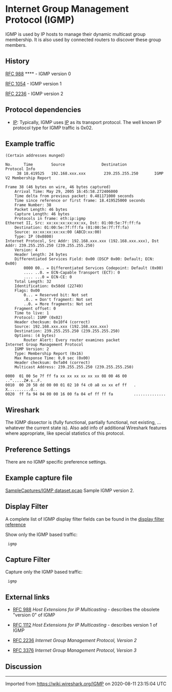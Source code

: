 # Internet Group Management Protocol (IGMP)

IGMP is used by IP hosts to manage their dynamic multicast group membership. It is also used by connected routers to discover these group members.

## History

[RFC 988](http://www.networksorcery.com/enp/rfc/rfc988.txt) **** - IGMP version 0

[RFC 1054](http://www.networksorcery.com/enp/rfc/rfc1054.txt) - IGMP version 1

[RFC 2236](http://tools.ietf.org/html/rfc2236) - IGMP version 2

## Protocol dependencies

  - [IP](/IP): Typically, IGMP uses [IP](/IP) as its transport protocol. The well known IP protocol type for IGMP traffic is 0x02.

## Example traffic

    (Certain addresses munged)
    
    No.     Time        Source                Destination           Protocol Info
         38 18.419525   192.168.xxx.xxx        239.255.255.250       IGMP     V2 Membership Report
    
    Frame 38 (46 bytes on wire, 46 bytes captured)
        Arrival Time: May 29, 2005 16:45:58.272406000
        Time delta from previous packet: 0.481171000 seconds
        Time since reference or first frame: 18.419525000 seconds
        Frame Number: 38
        Packet Length: 46 bytes
        Capture Length: 46 bytes
        Protocols in frame: eth:ip:igmp
    Ethernet II, Src: xx:xx:xx:xx:xx:xx, Dst: 01:00:5e:7f:ff:fa
        Destination: 01:00:5e:7f:ff:fa (01:00:5e:7f:ff:fa)
        Source: xx:xx:xx:xx:xx:00 (ABCD:xx:00)
        Type: IP (0x0800)
    Internet Protocol, Src Addr: 192.168.xxx.xxx (192.168.xxx.xxx), Dst Addr: 239.255.255.250 (239.255.255.250)
        Version: 4
        Header length: 24 bytes
        Differentiated Services Field: 0x00 (DSCP 0x00: Default; ECN: 0x00)
            0000 00.. = Differentiated Services Codepoint: Default (0x00)
            .... ..0. = ECN-Capable Transport (ECT): 0
            .... ...0 = ECN-CE: 0
        Total Length: 32
        Identification: 0x58dd (22749)
        Flags: 0x00
            0... = Reserved bit: Not set
            .0.. = Don't fragment: Not set
            ..0. = More fragments: Not set
        Fragment offset: 0
        Time to live: 1
        Protocol: IGMP (0x02)
        Header checksum: 0x10f4 (correct)
        Source: 192.168.xxx.xxx (192.168.xxx.xxx)
        Destination: 239.255.255.250 (239.255.255.250)
        Options: (4 bytes)
            Router Alert: Every router examines packet
    Internet Group Management Protocol
        IGMP Version: 2
        Type: Membership Report (0x16)
        Max Response Time: 0,0 sec (0x00)
        Header checksum: 0xfa04 (correct)
        Multicast Address: 239.255.255.250 (239.255.255.250)
    
    0000  01 00 5e 7f ff fa xx xx xx xx xx xx 08 00 46 00   ..^.....Z#.s..F.
    0010  00 20 58 dd 00 00 01 02 10 f4 c0 a8 xx xx ef ff   . X..........d..
    0020  ff fa 94 04 00 00 16 00 fa 04 ef ff ff fa         ..............

## Wireshark

The IGMP dissector is (fully functional, partially functional, not existing, ... whatever the current state is). Also add info of additional Wireshark features where appropriate, like special statistics of this protocol.

## Preference Settings

There are no IGMP specific preference settings.

## Example capture file

[SampleCaptures/IGMP dataset.pcap](uploads/__moin_import__/attachments/SampleCaptures/IGMP-dataset.pcap) Sample IGMP version 2.

## Display Filter

A complete list of IGMP display filter fields can be found in the [display filter reference](http://www.wireshark.org/docs/dfref/i/igmp.html)

Show only the IGMP based traffic:

``` 
 igmp
```

## Capture Filter

Capture only the IGMP based traffic:

``` 
 igmp
```

## External links

  - [RFC 988](http://www.ietf.org/rfc/rfc988.txt) *Host Extensions for IP Multicasting* - describes the obsolete "version 0" of IGMP

  - [RFC 1112](http://www.ietf.org/rfc/rfc1112.txt) *Host Extensions for IP Multicasting* - describes version 1 of IGMP

  - [RFC 2236](http://www.ietf.org/rfc/rfc2236.txt) *Internet Group Management Protocol, Version 2*

  - [RFC 3376](http://www.ietf.org/rfc/rfc3376.txt) *Internet Group Management Protocol, Version 3*

## Discussion

---

Imported from https://wiki.wireshark.org/IGMP on 2020-08-11 23:15:04 UTC
